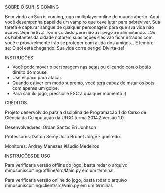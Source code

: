 
SOBRE O SUN IS COMING

 Bem vindo ao Sun is coming, jogo multiplayer online de mundo aberto.
 Aqui você desempenha papel de um vampiro que deve lutar para sobreviver. Sua tarefa é capturar sangue de qualquer personagem para que sua vida não acabe.
 Seja furtivo! Tome cuidado para não ser pego se alimentando... Se os habitantes da cidade notarem suas ações eles vão ficar irritados com você e provavelmente irão se proteger com ajuda dos amigos...
 E lembre-se: O sol está chegando! Sua vida corre perigo!
 Divirta-se!

INSTRUÇÕES

 - Você pode mover o personagem nas setas ou clicando com o botão direito do mouse.
 - Use espaço para atacar.
 - Quando estiver em modo supremo, você será capaz de matar os bots com apenas um golpe.
 - Para sair do jogo, pressione ESC a qualquer momento ;)

CRÉDITOS

Projeto desenvolvido para a disciplina de Programação 1 do Curso de Ciência da Computação da UFCG turma 2014.2
Versão 1.0

Desenvolvedores:
Ordan Santos
Eri Jonhson

Professores:
Dalton Serey
João Brunet
Jorge Figueiredo

Monitores:
Andrey Menezes
Kláudio Medeiros

INSTRUÇÔES DE USO

Para verificar a versão offline do jogo, basta rodar o arquivo mmosuniscoming/offline/src/Main.py em um terminal.

Para verificar a versão online do jogo, basta rodar o arquivo mmosuniscoming/client/src/Main.py em um terminal.
